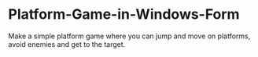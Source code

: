 # Platform-Game-in-Windows-Form
Make a simple platform game where you can jump and move on platforms, avoid enemies and get to the target.
